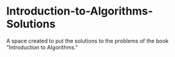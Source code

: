 # Introduction-to-Algorithms-Solutions
A space created to put the solutions to the problems of the book "Introduction to Algorithms."
